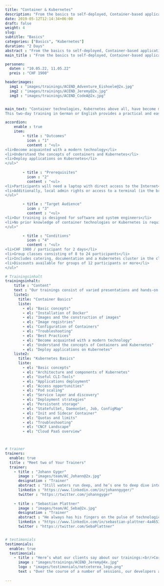 ```yaml
---
title: "Container & Kubernetes"
description: "From the basics to self-deployed, Container-based applications on Kubernetes in two days."
date: 2019-05-12T12:14:34+06:00
draft: false
weight: 4
slug: 
subtitle: "Basics"
categories: ["Basics", "Kubernetes"]
duration: "2 Days"
abstract : "From the basics to self-deployed, Container-based applications on Kubernetes in two days."
main_title : "From the basics to self-deployed, Container-based applications on Kubernetes in two days."

personen: 
  daten : "10.05.22, 11.05.22"
  preis : "CHF 1900"

headerimages:
  img1 : "images/trainings/ACEND_Adventure_Eishoele@2x.jpg"
  img2 : "images/trainings/ACEND_Jeremy@2x.jpg"
  img3 : "images/trainings/ACEND_CodeA@2x.jpg"


main_text: "Container technologies, Kubernetes above all, have become more important in recent years and now are a significant driver of digitalization.\n\n 
This two-day training in German or English provides a practical and easy-to-understand introduction to these open source technologies. Our trainers draw on considerable practical experience and are certified Kubernetes administrators."

accordion:
    enable : true
    item:
        - title : "Outcomes"
          icon : "1"
          content : "<ul>
<li>Become acquainted with a modern technology</li>
<li>Understand the concepts of containers and Kubernetes</li>
<li>Deploy applications on Kubernetes</li>
</ul>"
  
        - title : "Prerequisites"
          icon : "2"
          content : "<ul>
<li>Participants will need a laptop with direct access to the Internet</li>
<li>Additionally, local admin rights or access to a terminal (in the browser) are required</li>
</ul>"

        - title : "Target Audience"
          icon : "3"
          content : "<ul>
<li>Our training is designed for software and system engineers</li>
<li>No prior knowledge of container technologies or Kubernetes is required</li>
</ul>"

        - title : "Conditions"
          icon : "4"
          content : "<ul>
<li>CHF 1900 / participant for 2 days</li>
<li>Group classes consisting of 8 to 24 participants</li>
<li>Includes catering, documentation and a Kubernetes cluster in the cloud</li>
<li>Discounts available for groups of 12 participants or more</li>
</ul>"

# Trainingsinhalt
trainingsinhalt: 
    title : "Content"
    text : "Our trainings consist of varied presentations and hands-on labs in order to teach content in an appealing fashion. We are happy to discuss the possibility of tailoring the content to your infrastructure. Should you require additional contents, we can adapt the program to your needs."
    liste1:
      title: "Container Basics"
      liste:
        - el: "Basic concepts"
        - el: "Installation of Docker"
        - el: "Images and the construction of images"
        - el: "Image registries"
        - el: "Configuration of Containers"
        - el: "Troubleshooting"
        - el: "Best Practices"
        - el: "Become acquainted with a modern technology"
        - el: "Understand the concepts of Containers and Kubernetes"
        - el: "Deploy applications on Kubernetes"
    liste2:
      title: "Kubernetes Basics"
      liste:
        - el: "Basic concepts"
        - el: "Architecture and components of Kubernetes"
        - el: "Useful CLI-Tools"
        - el: "Applications deployment"
        - el: "Access opportunities"
        - el: "Pod scaling"
        - el: "Service layer and discovery"
        - el: "Deployment strategies"
        - el: "Persistent storage"
        - el: "StatefulSet, DaemonSet, Job, ConfigMap"
        - el: "Init and Sidecar Container"
        - el: "Quotas and limits"
        - el: "Troubleshooting"
        - el: "CNCF Landscape"
        - el: "Cloud PaaS overview"



# trainer
trainers:
  enable: true
  title : "Meet two of Your Trainers"
  trainer:
    - title : "Johann Gyger"
      image : "images/team/AC_Johann@2x.jpg"
      designation : "Trainer"
      abstract : "Still waters run deep, and he’s one to deep dive into Cloud Native technologies. As a supporter of sustainability and a climate-friendly world, he prefers Lake Thun to the ocean."
      linkedin : "https://www.linkedin.com/in/johanngyger/"
      twitter : "https://twitter.com/johanngyger"
      
    - title : "Sebastian Plattner"
      image : "images/team/AC_Seba@2x.jpg"
      designation : "Trainer"
      abstract : "He always has his fingers on the pulse of technological developments and stays one step ahead – the more complex the problem, the bigger his motivation. And because nothing explains itself, he’ll also take care of that."
      linkedin : "https://www.linkedin.com/in/sebastian-plattner-4a4653bb/"
      twitter : "https://twitter.com/SebaPlattner"


# testimonials
testimonials:
  enable: true
  testimonial:
    - title : "Here’s what our clients say about our trainings:<br/>Corsin Decurtins, Zurich"
      image : "images/trainings/ACEND_Jeremy@4x.jpg"
      logo : "images/testimonials/netceterea_logo.png"
      text : "Over the course of a number of sessions, our developers all over Europe were able to build up their know-how in Kubernetes. This also helps us to deliver innovative software solutions to our clients in the future. Simply great trainings and fantastic trainers."       
      
---
```

